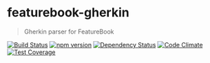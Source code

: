 # featurebook-gherkin

> Gherkin parser for FeatureBook

[![Build Status](https://travis-ci.org/SOFTWARE-CLINIC/featurebook-gherkin.svg?branch=master)](https://travis-ci.org/SOFTWARE-CLINIC/featurebook-gherkin)
[![npm version](https://badge.fury.io/js/featurebook-gherkin.svg)](https://badge.fury.io/js/featurebook-gherkin)
[![Dependency Status](https://david-dm.org/SOFTWARE-CLINIC/featurebook-gherkin.svg)](https://david-dm.org/SOFTWARE-CLINIC/featurebook-gherkin)
[![Code Climate](https://codeclimate.com/github/SOFTWARE-CLINIC/featurebook-gherkin/badges/gpa.svg)](https://codeclimate.com/github/SOFTWARE-CLINIC/featurebook-gherkin)
[![Test Coverage](https://codeclimate.com/github/SOFTWARE-CLINIC/featurebook-gherkin/badges/coverage.svg)](https://codeclimate.com/github/SOFTWARE-CLINIC/featurebook-gherkin/coverage)
